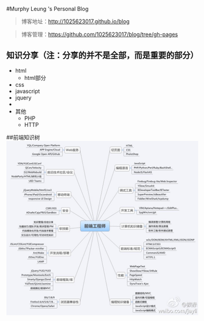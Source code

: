 #Murphy Leung 's Personal Blog

>博客地址：http://1025623017.github.io/blog

>博客管理：https://github.com/1025623017/blog/tree/gh-pages

## 知识分享（注：分享的并不是全部，而是重要的部分）



* html
  * html部分
* css
* javascript
* jquery
* 
* 其他
  * PHP
  * HTTP



##前端知识树
![GitHub Logo](images/tree.jpg)
